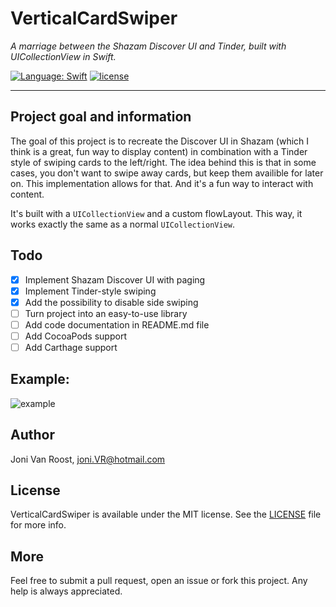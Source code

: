 # VerticalCardSwiper
_A marriage between the Shazam Discover UI and Tinder, built with UICollectionView in Swift._

<a href="https://developer.apple.com/swift"><img src="https://img.shields.io/badge/swift-4.0-4BC51D.svg?style=flat" alt="Language: Swift" /></a>
[![license](https://img.shields.io/github/license/mashape/apistatus.svg)](https://github.com/JoniVR/VerticalCardSwiper/blob/master/LICENSE)

<hr>

## Project goal and information
The goal of this project is to recreate the Discover UI in Shazam (which I think is a great, fun way to display content) in combination with a Tinder style of swiping cards to the left/right.
The idea behind this is that in some cases, you don't want to swipe away cards, but keep them availible for later on. This implementation allows for that. And it's a fun way to interact with content.

It's built with a `UICollectionView` and a custom flowLayout. This way, it works exactly the same as a normal `UICollectionView`.

## Todo
- [x] Implement Shazam Discover UI with paging
- [x] Implement Tinder-style swiping
- [x] Add the possibility to disable side swiping
- [ ] Turn project into an easy-to-use library
- [ ] Add code documentation in README.md file
- [ ] Add CocoaPods support 
- [ ] Add Carthage support

## Example:

  ![example](https://github.com/JoniVR/VerticalCardSwiper/blob/development/example.gif)
  
## Author
Joni Van Roost, joni.VR@hotmail.com

## License
VerticalCardSwiper is available under the MIT license. See the [LICENSE](https://github.com/JoniVR/VerticalCardSwiper/blob/development/LICENSE) file for more info.

## More
Feel free to submit a pull request, open an issue or fork this project. Any help is always appreciated.
